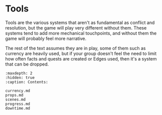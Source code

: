 # Tools

Tools are the various systems that aren't as fundamental 
as conflict and resolution, but the game will play
very different without them.  These systems tend to add 
more mechanical touchpoints, and without them the game 
will probably feel more narrative.  

The rest of the text assumes they are in play, some of them
such as currency are heavily used, but if your group doesn't 
feel the need to limit how often facts and quests are created 
or Edges used, then it's a system that can be dropped.  



```{toctree}
:maxdepth: 2
:hidden: true
:caption: Contents:

currency.md
props.md
scenes.md
progress.md
downtime.md
```